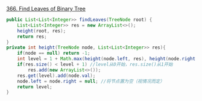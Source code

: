 [366. Find Leaves of Binary Tree](https://leetcode.com/problems/find-leaves-of-binary-tree/)



```java
public List<List<Integer>> findLeaves(TreeNode root) {
    List<List<Integer>> res = new ArrayList<>();
    height(root, res);
    return res;
}
private int height(TreeNode node, List<List<Integer>> res){
    if(node == null) return -1;
    int level = 1 + Math.max(height(node.left, res), height(node.right, res));
    if(res.size() < level + 1) //level从0开始，res.size()从1开始
        res.add(new ArrayList<>());
    res.get(level).add(node.val);
    node.left = node.right = null; //将节点置为空（视情况而定）
    return level;
}
```

